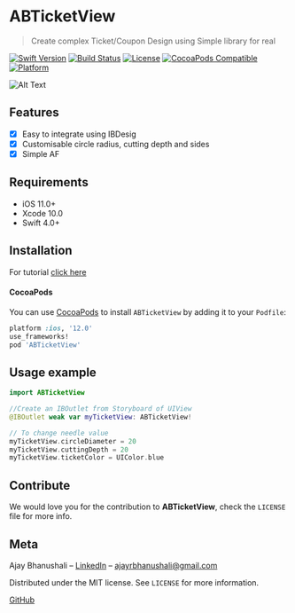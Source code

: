 # ABTicketView
> Create complex Ticket/Coupon Design using Simple library for real

[![Swift Version][swift-image]][swift-url]
[![Build Status][travis-image]][travis-url]
[![License][license-image]][license-url]
[![CocoaPods Compatible](https://img.shields.io/cocoapods/v/EZSwiftExtensions.svg)](https://img.shields.io/cocoapods/v/LFAlertController.svg)  
[![Platform](https://img.shields.io/cocoapods/p/LFAlertController.svg?style=flat)](http://cocoapods.org/pods/LFAlertController)

![Alt Text](https://media.giphy.com/media/YPJfbd6HsGOTanUKwd/giphy.gif)

## Features

- [x] Easy to integrate using IBDesig
- [x] Customisable circle radius, cutting depth and sides
- [x] Simple AF

## Requirements

- iOS 11.0+
- Xcode 10.0
- Swift 4.0+

## Installation
For tutorial [click here](https://medium.com/@ajayrbhanushali/ios-create-ticket-view-coupon-view-in-swift-4-using-abticketview-ec7a69366c66)

#### CocoaPods
You can use [CocoaPods](https://cocoapods.org/pods/ABTicketView) to install `ABTicketView` by adding it to your `Podfile`:

```ruby
platform :ios, '12.0'
use_frameworks!
pod 'ABTicketView'
```
## Usage example

```swift
import ABTicketView

//Create an IBOutlet from Storyboard of UIView
@IBOutlet weak var myTicketView: ABTicketView!

// To change needle value
myTicketView.circleDiameter = 20
myTicketView.cuttingDepth = 20
myTicketView.ticketColor = UIColor.blue
```

## Contribute

We would love you for the contribution to **ABTicketView**, check the ``LICENSE`` file for more info.

## Meta

Ajay Bhanushali – [LinkedIn](https://www.linkedin.com/in/ajaybhanushali/) – ajayrbhanushali@gmail.com

Distributed under the MIT license. See ``LICENSE`` for more information.

[GitHub](https://github.com/AjayBhanushali)

[swift-image]:https://img.shields.io/badge/swift-3.0-orange.svg
[swift-url]: https://swift.org/
[license-image]: https://img.shields.io/badge/License-MIT-blue.svg
[license-url]: LICENSE
[travis-image]: https://img.shields.io/travis/dbader/node-datadog-metrics/master.svg?style=flat-square
[travis-url]: https://travis-ci.org/dbader/node-datadog-metrics
[codebeat-image]: https://codebeat.co/badges/c19b47ea-2f9d-45df-8458-b2d952fe9dad
[codebeat-url]: https://codebeat.co/projects/github-com-vsouza-awesomeios-com


